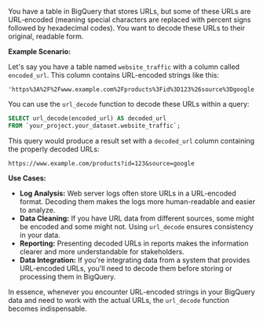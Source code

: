 You have a table in BigQuery that stores URLs, but some of these URLs are URL-encoded (meaning special characters are replaced with percent signs followed by hexadecimal codes). You want to decode these URLs to their original, readable form.

**Example Scenario:**

Let's say you have a table named `website_traffic` with a column called `encoded_url`.  This column contains URL-encoded strings like this:

```
'https%3A%2F%2Fwww.example.com%2Fproducts%3Fid%3D123%26source%3Dgoogle'
```

You can use the `url_decode` function to decode these URLs within a query:

```sql
SELECT url_decode(encoded_url) AS decoded_url
FROM `your_project.your_dataset.website_traffic`;
```

This query would produce a result set with a `decoded_url` column containing the properly decoded URLs:

```
https://www.example.com/products?id=123&source=google
```

**Use Cases:**

* **Log Analysis:** Web server logs often store URLs in a URL-encoded format.  Decoding them makes the logs more human-readable and easier to analyze.
* **Data Cleaning:**  If you have URL data from different sources, some might be encoded and some might not.  Using `url_decode` ensures consistency in your data.
* **Reporting:**  Presenting decoded URLs in reports makes the information clearer and more understandable for stakeholders.
* **Data Integration:** If you're integrating data from a system that provides URL-encoded URLs, you'll need to decode them before storing or processing them in BigQuery.

In essence, whenever you encounter URL-encoded strings in your BigQuery data and need to work with the actual URLs, the `url_decode` function becomes indispensable.
